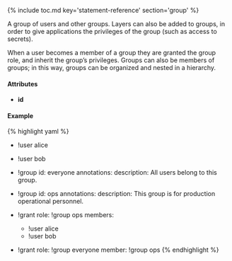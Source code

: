 {% include toc.md key='statement-reference' section='group' %}

A group of users and other groups. Layers can also be added to groups, in order to give applications the privileges of the group (such as access to secrets).

When a user becomes a member of a group they are granted the group role, and inherit the group’s privileges. Groups can also be members of groups; in this way, groups can be organized and nested in a hierarchy.

#### Attributes

* **id**

#### Example

{% highlight yaml %}
- !user alice

- !user bob

- !group
  id: everyone
  annotations:
    description: All users belong to this group.

- !group
  id: ops
  annotations:
    description: This group is for production operational personnel.

- !grant
    role: !group ops
    members:
    - !user alice
    - !user bob
    
- !grant
    role: !group everyone
    member: !group ops
{% endhighlight %}

